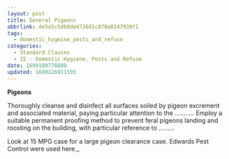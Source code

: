 ```yaml
---
layout: post
title: General Pigeons
abbrlink: de5a5c5d69de472681c878a0147939f1
tags:
  - domestic_hygeine_pests_and_refuse
categories:
  - Standard Clauses
  - 15 - Domestic Hygiene, Pests and Refuse
date: 1699189776000
updated: 1699226911193
---
```


**Pigeons**

Thoroughly cleanse and disinfect all surfaces soiled by pigeon excrement and associated material, paying particular attention to the ……….. Employ a suitable permanent proofing method to prevent feral pigeons landing and roosting on the building, with particular reference to ………

Look at 15 MPG case for a large pigeon clearance case. Edwards Pest Control were used here.\_
